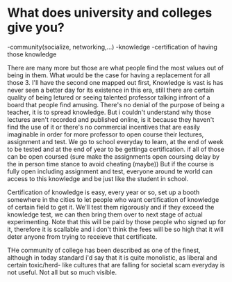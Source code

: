 # What does university and colleges give you?
-community(socialize, networking,...)
-knowledge
-certification of having those knowledge

There are many more but those are what people find the most values out of being in them. What would be the case for having a replacement for all those 3. 
I'll have the second one mapped out first, Knowledge is vast is has never seen a better day for its existence in this era, still there are certain quality
of being letured or seeing talented professor talking infront of a board that people find amusing. There's no denial of the purpose of being a teacher, it
is to spread knowledge. But i couldn't understand why those lectures aren't recorded and published online, is it because they haven't find the use of it or
there's no commercial incentives that are easily imaginable in order for more professor to open course their lectures, assignment and test. We go to school
everyday to learn, at the end of week to be tested and at the end of year to be gettinga certification. if all of those can be open coursed (sure make the
assignments open coursing delay by the in person time stance to avoid cheating (maybe)) But if the course is fully open including assignment and test, 
everyone around te world can access to this knowledge and be just like the student in school.

Certification of knowledge is easy, every year or so, set up a booth somewhere in the cities to let people who want certification of knowledge of certain field 
to get it. We'll test them rigorously and if they exceed the knowledge test, we can then bring them over to next stage of actual experimenting. Note that this
will be paid by those people who signed up for it, therefore it is scallable and i don't think the fees will be so high that it will deter anyone from trying to
receieve that certificate.

THe community of college has been described as one of the finest, although in today standard i'd say that it is quite monolistic, as liberal and certain toxic/herd- like
cultures that are falling for societal scam everyday is not useful. Not all but so much visible.
